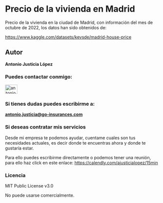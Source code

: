 # Precio de la vivienda en Madrid 
Precio de la vivienda en la ciudad de Madrid, con información del mes de octubre de 2022, los datos han sido obtenidos de:

https://www.kaggle.com/datasets/kevsde/madrid-house-price

## Autor
**Antonio Justicia López**

<h3 align="left">Puedes contactar conmigo:</h3>
<p align="left">
<a href="https://linkedin.com/in/antonio-justicia" target="blank"><img align="center" src="https://raw.githubusercontent.com/rahuldkjain/github-profile-readme-generator/master/src/images/icons/Social/linked-in-alt.svg" alt="antonio-justicia" height="30" width="40" /></a>
</p>

<h3 align="left">Si tienes dudas puedes escribirme a:</h3>

**antonio.justicia@go-insurances.com**

<h3 align="left">Si deseas contratar mis servicios</h3>
Desde mi empresa te podemos ayudar, cuentame cuales son tus necesidades actuales, es decir donde te encuentras ahora y donde te gustaría estar.


Para ello puedes escribirme directamente o podemos tener una reunión, para ello haz click en este enlace:
https://calendly.com/ajusticialopez/15min

<h3 align="left">Licencia</h3>
MIT Public License v3.0

No puede usarse comercialmente.
